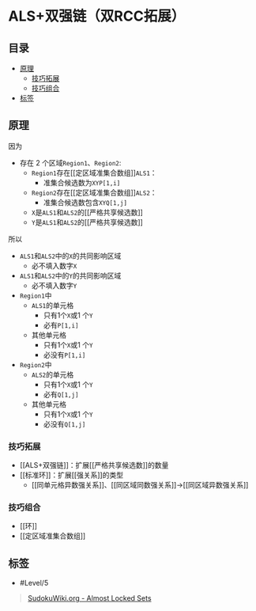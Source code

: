 # ALS+双强链（双RCC拓展）

<!-- START doctoc generated TOC please keep comment here to allow auto update -->
<!-- DON'T EDIT THIS SECTION, INSTEAD RE-RUN doctoc TO UPDATE -->
## 目录

- [原理](#%E5%8E%9F%E7%90%86)
  - [技巧拓展](#%E6%8A%80%E5%B7%A7%E6%8B%93%E5%B1%95)
  - [技巧组合](#%E6%8A%80%E5%B7%A7%E7%BB%84%E5%90%88)
- [标签](#%E6%A0%87%E7%AD%BE)

<!-- END doctoc generated TOC please keep comment here to allow auto update -->

## 原理

因为
- 存在 2 个区域`Region1`、`Region2`:
	- `Region1`存在[[定区域准集合数组]]`ALS1`：
		- 准集合候选数为`XYP[1,i]`
	- `Region2`存在[[定区域准集合数组]]`ALS2`：
		- 准集合候选数包含`XYQ[1,j]`
	- `X`是`ALS1`和`ALS2`的[[严格共享候选数]]
	- `Y`是`ALS1`和`ALS2`的[[严格共享候选数]]

所以
- `ALS1`和`ALS2`中的`X`的共同影响区域
	- 必不填入数字`X`
- `ALS1`和`ALS2`中的`Y`的共同影响区域
	- 必不填入数字`Y`
- `Region1`中
	- `ALS1`的单元格
		- 只有1个`X`或1 个`Y`
		- 必有`P[1,i]`
	- 其他单元格
		- 只有1个`X`或1 个`Y`
		- 必没有`P[1,i]`
- `Region2`中
	- `ALS2`的单元格
		- 只有1个`X`或1 个`Y`
		- 必有`Q[1,j]`
	- 其他单元格
		- 只有1个`X`或1 个`Y`
		- 必没有`Q[1,j]`

###  技巧拓展

- [[ALS+双强链]]：扩展[[严格共享候选数]]的数量
- [[标准环]]：扩展[[强关系]]的类型
	- [[同单元格异数强关系]]、[[同区域同数强关系]]→[[同区域异数强关系]]

###  技巧组合

- [[环]]
- [[定区域准集合数组]]

## 标签

- #Level/5

 > [SudokuWiki.org - Almost Locked Sets](https://www.sudokuwiki.org/Almost_Locked_Sets)
